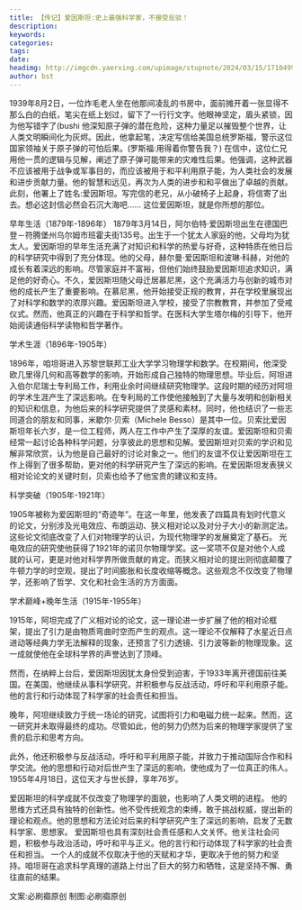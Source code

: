 ```yaml
---
title: 【传记】爱因斯坦:史上最强科学家，不接受反驳！
description: 
keywords: 
categories: 
tags: 
date: 
headimg: http://imgcdn.yaerxing.com/upimage/stupnote/2024/03/15/1710499269_12009103_3896.jpg
author: bst
---
```

1939年8月2日，一位炸毛老人坐在他那间凌乱的书房中，面前摊开着一张显得不那么白的白纸，笔尖在纸上划过，留下了一行行文字。他眼神坚定，眉头紧锁，因为他写错字了(bushi
他深知原子弹的潜在危险，这种力量足以摧毁整个世界，让人类文明瞬间化为灰烬。因此，他拿起笔，决定写信给美国总统罗斯福，警示这位国家领袖关于原子弹的可怕后果。(罗斯福:用得着你警告我？)
在信中，这位仁兄用他一贯的逻辑与见解，阐述了原子弹可能带来的灾难性后果。他强调，这种武器不应该被用于战争或军事目的，而应该被用于和平利用原子能，为人类社会的发展和进步贡献力量。他的智慧和远见，再次为人类的进步和和平做出了卓越的贡献。
此刻，他署上了姓名:爱因斯坦。写完信的老兄，从小破椅子上起身，将信寄了出去。想必这封信必然会石沉大海吧……
这位爱因斯坦，就是你所想的那位。

早年生活（1879年-1896年）
1879年3月14日，阿尔伯特·爱因斯坦出生在德国巴登－符腾堡州乌尔姆市班霍夫街135号。出生于一个犹太人家庭的他，父母均为犹太人。爱因斯坦的早年生活充满了对知识和科学的热爱与好奇，这种特质在他日后的科学研究中得到了充分体现。他的父母，赫尔曼·爱因斯坦和波琳·科赫，对他的成长有着深远的影响。尽管家庭并不富裕，但他们始终鼓励爱因斯坦追求知识，满足他的好奇心。不久，爱因斯坦随父母迁居慕尼黑，这个充满活力与创新的城市对他的成长产生了重要影响。在慕尼黑，他开始接受正规的教育，并在学校里展现出了对科学和数学的浓厚兴趣。爱因斯坦进入学校，接受了宗教教育，并参加了受戒仪式。然而，他真正的兴趣在于科学和哲学。在医科大学生塔尔梅的引导下，他开始阅读通俗科学读物和哲学著作。

学术生涯（1896年-1905年）

1896年，咱坦哥进入苏黎世联邦工业大学学习物理学和数学。在校期间，他深受欧几里得几何和高等数学的影响，开始形成自己独特的物理思想。毕业后，阿坦进入伯尔尼瑞士专利局工作，利用业余时间继续研究物理学。这段时期的经历对阿坦的学术生涯产生了深远影响。在专利局的工作使他接触到了大量与发明和创新相关的知识和信息，为他后来的科学研究提供了灵感和素材。同时，他也结识了一些志同道合的朋友和同事，米歇尔·贝索（Michele Besso）是其中一位。贝索比爱因斯坦年长六岁，是一位工程师，两人在工作中产生了深厚的友谊。爱因斯坦和贝索经常一起讨论各种科学问题，分享彼此的思想和见解。爱因斯坦对贝索的学识和见解非常欣赏，认为他是自己最好的讨论对象之一。他们的友谊不仅让爱因斯坦在工作上得到了很多帮助，更对他的科学研究产生了深远的影响。在爱因斯坦发表狭义相对论论文的关键时刻，贝索也给予了他宝贵的建议和支持。

科学突破（1905年-1921年）

1905年被称为爱因斯坦的“奇迹年”。在这一年里，他发表了四篇具有划时代意义的论文，分别涉及光电效应、布朗运动、狭义相对论以及对分子大小的新测定法。这些论文彻底改变了人们对物理学的认识，为现代物理学的发展奠定了基石。
光电效应的研究使他获得了1921年的诺贝尔物理学奖。这一奖项不仅是对他个人成就的认可，更是对他对科学界所做贡献的肯定。而狭义相对论的提出则彻底颠覆了牛顿力学的时空观，提出了时间膨胀和长度收缩等概念。这些观念不仅改变了物理学，还影响了哲学、文化和社会生活的方方面面。

学术巅峰+晚年生活（1915年-1955年）

1915年，阿坦完成了广义相对论的论文，这一理论进一步扩展了他的相对论框架，提出了引力是由物质弯曲时空而产生的观点。这一理论不仅解释了水星近日点进动等经典力学无法解释的现象，还预言了引力透镜、引力波等新的物理现象。这一成就使他在全球科学界的声誉达到了顶峰。

然而，在纳粹上台后，爱因斯坦因犹太身份受到迫害，于1933年离开德国前往美国。在美国，他继续从事科学研究，并积极参与反战活动，呼吁和平利用原子能。他的言行和行动体现了科学家的社会责任和担当。

晚年，阿坦继续致力于统一场论的研究，试图将引力和电磁力统一起来。然而，这一研究并未取得最终的成功。尽管如此，他的努力仍然为后来的物理学家提供了宝贵的启示和思考方向。

此外，他还积极参与反战活动，呼吁和平利用原子能，并致力于推动国际合作和科学交流。他的思想和行动对后世产生了深远的影响，使他成为了一位真正的伟人。
1955年4月18日，这位天才与世长辞，享年76岁。

爱因斯坦的科学成就不仅改变了物理学的面貌，也影响了人类文明的进程。
他的思维方式还具有独特的创新性。他不受传统观念的束缚，敢于挑战权威，提出新的理论和观点。他的思想和方法论对后来的科学研究产生了深远的影响，启发了无数科学家、思想家。
爱因斯坦也具有深刻社会责任感和人文关怀。他关注社会问题，积极参与政治活动，呼吁和平与正义。他的言行和行动体现了科学家的社会责任和担当。
一个人的成就不仅取决于他的天赋和才华，更取决于他的努力和坚持。咱坦哥在追求科学真理的道路上付出了巨大的努力和牺牲，这是坚持不懈、勇往直前的结果。

文案:必刷禵原创
制图:必刷禵原创